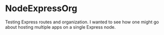 # NodeExpressOrg

Testing Express routes and organization. I wanted to see how one might go about hosting multiple apps on a single Express node.
